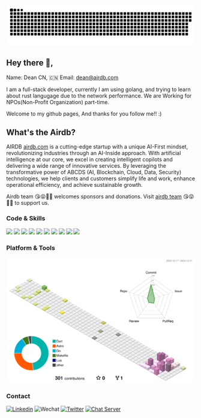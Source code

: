 <div align="center">
  <img src="https://raw.githubusercontent.com/Achuan-2/Achuan-2/main/assets/github-contribution-grid-snake.svg" >
</div>


## Hey there 👋,

Name: Dean CN, 🇨🇳
Email: dean@airdb.com

I am a full-stack developer, currently I am using golang,  and trying to learn about rust langugage due to the network performance.
We are Working for NPOs(Non-Profit Organization) part-time.

Welcome to my github pages, And thanks for you follow me!! :)


## What's the Airdb?

AIRDB [airdb.com](https://airdb.com) is a cutting-edge startup with a unique AI-First mindset, revolutionizing industries through an AI-Inside approach. 
With artificial intelligence at our core, we excel in creating intelligent copilots and delivering a wide range of innovative services. 
By leveraging the transformative power of ABCDS (AI, Blockchain, Cloud, Data, Security) technologies, we help clients and customers simplify life and work, enhance operational efficiency, and achieve sustainable growth.


Airdb team 😘😝💝🎀 welcomes sponsors and donations. Visit [airdb team](https://github.com/sponsors/airdb) 😘😝💝🎀 to support us.

### Code & Skills

[![](https://img.shields.io/badge/-Linux-Fcc624?style=flat-square&logo=linux&logoColor=ffffff)](https://www.linux.org/)
[![](https://img.shields.io/badge/-Kubernetes-326CE5?style=flat-square&logo=kubernetes&logoColor=ffffff)](https://kubernetes.io/)
[![](https://img.shields.io/badge/-Docker-2496ED?style=flat-square&logo=docker&logoColor=ffffff)](https://www.docker.com/)
[![](https://img.shields.io/badge/-Prometheus-E6522C?style=flat-square&logo=prometheus&logoColor=ffffff)](https://prometheus.io/)
[![](https://img.shields.io/badge/-Grafana-F46800?style=flat-square&logo=grafana&logoColor=ffffff)](https://grafana.com/)
[![](https://img.shields.io/badge/-Nginx-269539?style=flat-square&logo=nginx&logoColor=ffffff)](https://nginx.org/)
[![](https://img.shields.io/badge/-GitHub%20Actions-2088FF?style=flat-square&logo=github-actions&logoColor=ffffff)](https://github.com/features/actions)
[![](https://img.shields.io/badge/-Ceph-EF5C55?style=flat-square&logo=ceph&logoColor=ffffff)](https://ceph.io/)
[![](https://img.shields.io/badge/-PostgresSQL-4169E1?style=flat-square&logo=postgresql&logoColor=ffffff)](https://www.postgresql.org/)
[![](https://img.shields.io/badge/-Golang-00ADD8?style=flat-square&logo=go&logoColor=ffffff)](https://golang.org/)



### Platform & Tools

![](./profile-3d-contrib/profile-south-season-animate.svg)
<!--
[![](https://img.shields.io/badge/mac%20os-292e33?style=for-the-badge&logo=apple&logoColor=ffffff)](https://www.apple.com/macos/big-sur/)
[![Linux](https://img.shields.io/badge/Linux-1793D1?logo=linux&logoColor=fff&style=for-the-badge)](https://github.com/torvalds/linux)
[![](https://img.shields.io/badge/VSCode-007ACC?style=for-the-badge&logo=visual-studio-code&logoColor=ffffff)](https://code.visualstudio.com/)
[![](https://img.shields.io/badge/ChatGPT-007ACC?style=for-the-badge&logo=openai&logoColor=ffffff)](https://chat.openai.com/)
-->



### Contact
[![Linkedin](https://img.shields.io/badge/-LinkedIn-blue?style=flat&logo=Linkedin&logoColor=white)](https://www.linkedin.com/in/deancn/)
![Wechat](https://img.shields.io/badge/-xairdb-green?style=flat&logo=Wechat&logoColor=white)
[![Twitter](https://img.shields.io/badge/-Twitter-blue?style=flat&logo=Twitter&logoColor=white)](https://twitter.com/xairdb)
[![Chat Server](https://img.shields.io/discord/1068358113180262501?label=Discord&logo=discord)](https://discord.com/invite/Mp4xttEqnF)
